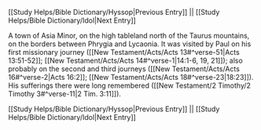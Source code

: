 [[Study Helps/Bible Dictionary/Hyssop|Previous Entry]]  ||  [[Study Helps/Bible Dictionary/Idol|Next Entry]]

 A town of Asia Minor, on the high tableland north of the Taurus mountains, on the borders between Phrygia and Lycaonia. It was visited by Paul on his first missionary journey ([[New Testament/Acts/Acts 13#^verse-51|Acts 13:51-52]]; [[New Testament/Acts/Acts 14#^verse-1|14:1-6, 19, 21]]); also probably on the second and third journeys ([[New Testament/Acts/Acts 16#^verse-2|Acts 16:2]]; [[New Testament/Acts/Acts 18#^verse-23|18:23]]). His sufferings there were long remembered ([[New Testament/2 Timothy/2 Timothy 3#^verse-11|2 Tim. 3:11]]).

[[Study Helps/Bible Dictionary/Hyssop|Previous Entry]]  ||  [[Study Helps/Bible Dictionary/Idol|Next Entry]]